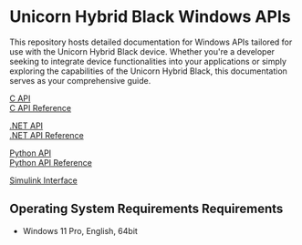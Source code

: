 # Unicorn Hybrid Black Windows APIs

This repository hosts detailed documentation for Windows APIs tailored for use with the Unicorn Hybrid Black device. Whether you're a developer seeking to integrate device functionalities into your applications or simply exploring the capabilities of the Unicorn Hybrid Black, this documentation serves as your comprehensive guide.

[C API](c-api/unicorn-c-api.md)<br/>
[C API Reference](c-api/unicorn-c-api-reference.md)<br/>

[.NET API](dotnet-api/unicorn-dotnet-api.md)<br/>
[.NET API Reference](dotnet-api/unicorn-dotnet-api-reference.md)<br/>

[Python API](python-api/unicorn-python-api.md)<br/>
[Python API Reference](python-api/unicorn-python-api-reference.md)<br/>

[Simulink Interface](simulink-interface/unicorn-simulink-interface.md)<br/>


## Operating System Requirements Requirements
- Windows 11 Pro, English, 64bit